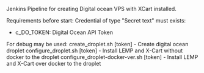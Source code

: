 Jenkins Pipeline for creating Digital ocean VPS with XCart installed.

Requirements before start:
Credential of type "Secret text" must exists:
 - c_DO_TOKEN: Digital Ocean API Token


For debug may be used:
create_droplet.sh [token] - Create digital ocean droplet
configure_droplet.sh [token] - Install LEMP and X-Cart without docker to the droplet 
configure_droplet-docker-ver.sh [token] - Install LEMP and X-Cart over docker to the droplet 

 